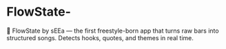 # FlowState-
🎤 FlowState by sEEa — the first freestyle-born app that turns raw bars into structured songs. Detects hooks, quotes, and themes in real time.
